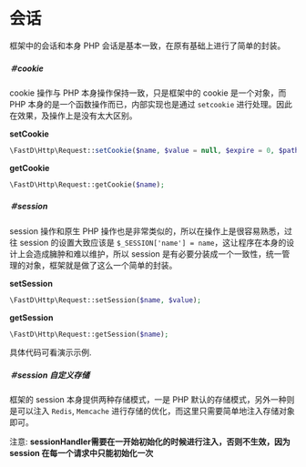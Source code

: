 # 会话

框架中的会话和本身 PHP 会话是基本一致，在原有基础上进行了简单的封装。

##### ＃cookie

cookie 操作与 PHP 本身操作保持一致，只是框架中的 cookie 是一个对象，而 PHP 本身的是一个函数操作而已，内部实现也是通过 `setcookie` 进行处理。因此在效果，及操作上是没有太大区别。

**setCookie**

```php
\FastD\Http\Request::setCookie($name, $value = null, $expire = 0, $path = '/', $domain = null, $secure = false, $httpOnly = true);
```

**getCookie**

```php
\FastD\Http\Request::getCookie($name);
```

##### ＃session

session 操作和原生 PHP 操作也是非常类似的，所以在操作上是很容易熟悉，过往 session 的设置大致应该是 `$_SESSION['name'] = name`，这让程序在本身的设计上会造成臃肿和难以维护，所以 session 是有必要分装成一个一致性，统一管理的对象，框架就是做了这么一个简单的封装。

**setSession**

```php
\FastD\Http\Request::setSession($name, $value);
```

**getSession**

```php
\FastD\Http\Request::getSession($name);
```

具体代码可看演示示例.

##### ＃session 自定义存储

框架的 session 本身提供两种存储模式，一是 PHP 默认的存储模式，另外一种则是可以注入 `Redis`, `Memcache` 进行存储的优化，而这里只需要简单地注入存储对象即可。

注意: **sessionHandler需要在一开始初始化的时候进行注入，否则不生效，因为 session 在每一个请求中只能初始化一次** 

```php

```